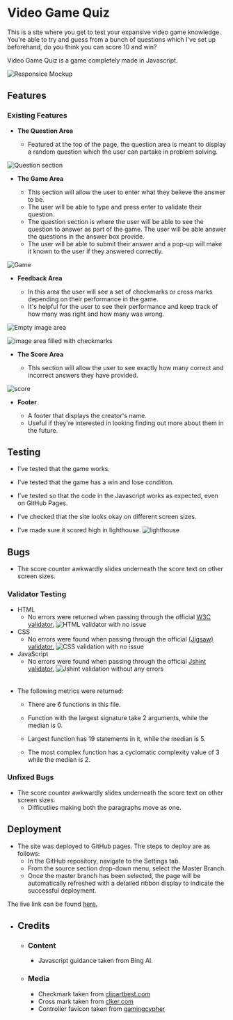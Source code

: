 # Video Game Quiz

This is a site where you get to test your expansive video game knowledge. You're able to try and guess from a bunch of questions which I've set up beforehand, do you think you can score 10 and win? 

Video Game Quiz is a game completely made in Javascript. 

![Responsice Mockup](assets/images/showup.png)

## Features 
### Existing Features

- __The Question Area__

  - Featured at the top of the page, the question area is meant to display a random question which the user can partake in problem solving.

![Question section](assets/images/headingquestion.png/)

- __The Game Area__

  - This section will allow the user to enter what they believe the answer to be.
  - The user will be able to type and press enter to validate their question. 
   - The question section is where the user will be able to see the question to answer as part of the game. The user will be able answer the questions in the answer box provide.
  - The user will be able to submit their answer and a pop-up will make it known to the user if they answered correctly. 

![Game](assets/images/formarea.png)

- __Feedback Area__

  - In this area the user will see a set of checkmarks or cross marks depending on their performance in the game. 
  - It's helpful for the user to see their performance and keep track of how many was right and how many was wrong. 

![Empty image area](assets/images/imagefeedback.png)

![image area filled with checkmarks](assets/images/imagefeedbackfilled.png)

- __The Score Area__

  - This section will allow the user to see exactly how many correct and incorrect answers they have provided. 

![score](assets/images/scorearea.png)

- __Footer__

  - A footer that displays the creator's name. 
  - Useful if they're interested in looking finding out more about them in the future.

## Testing 

- I've tested that the game works. 
- I've tested that the game has a win and lose condition. 
- I've tested so that the code in the Javascript works as expected, even on GitHub Pages. 

- I've checked that the site looks okay on different screen sizes. 

- I've made sure it scored high in lighthouse.
![lighthouse](assets/images/light.png)

## Bugs 

- The score counter awkwardly slides underneath the score text on other screen sizes.


### Validator Testing 

- HTML
    - No errors were returned when passing through the official [W3C validator.](https://validator.w3.org/nu/?doc=https://kate-karui.github.io/JavaScript-Project/) ![HTML validator with no issue](assets/images/htmlcheck.png)
- CSS
    - No errors were found when passing through the official [(Jigsaw) validator.](https://jigsaw.w3.org/css-validator/validator?uri=https%3A%2F%2Fkate-karui.github.io%2FJavaScript-Project%2F&profile=css3svg&usermedium=all&warning=1&vextwarning=&lang=en) ![CSS validation with no issue](assets/images/csscheck.png)
- JavaScript
    - No errors were found when passing through the official [Jshint validator.](https://jshint.com/) ![Jshint validation without any errors](assets/images/scriptcheck.png)
    <br>
    <br>
- The following metrics were returned: 
    - There are 6 functions in this file.

    - Function with the largest signature take 2 arguments, while the median is 0.

    - Largest function has 19 statements in it, while the median is 5.

    - The most complex function has a cyclomatic complexity value of 3 while the median is 2.

### Unfixed Bugs

- The score counter awkwardly slides underneath the score text on other screen sizes.
    - Difficutlies making both the paragraphs move as one.

## Deployment


- The site was deployed to GitHub pages. The steps to deploy are as follows: 
  - In the GitHub repository, navigate to the Settings tab.
  - From the source section drop-down menu, select the Master Branch.
  - Once the master branch has been selected, the page will be automatically refreshed with a detailed ribbon display to indicate the successful deployment. 

The live link can be found [here.](https://kate-karui.github.io/JavaScript-Project/)


- ## Credits 


    - ### Content 

        - Javascript guidance taken from Bing AI.

    - ### Media

        - Checkmark taken from [clipartbest.com](http://www.clipartbest.com/clipart-dT85e6aqc)
        - Cross mark taken from [clker.com](https://clipartcraft.com/download.html)
        - Controller favicon taken from [gamingcypher](https://gamingcypher.com/xbox-one-the-new-generation-xbox-controller-detailed/)


